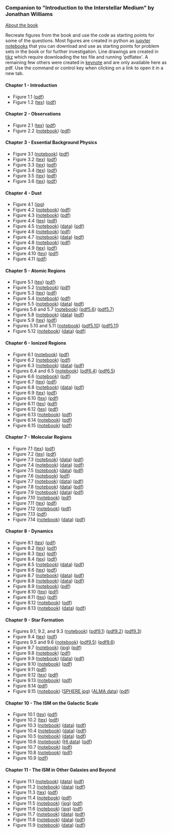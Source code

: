 ### Companion to "Introduction to the Interstellar Medium" by Jonathan Williams

[About the book](about_the_book.md)

Recreate figures from the book and use the code as starting points for some of the questions.
Most figures are created in python as [jupyter notebooks](https://jupyter.org/) that you can download and use as starting points for problem sets in the book or for further investigation.
Line drawings are created in [tikz](https://www.overleaf.com/learn/latex/TikZ_package) which require downloading the tex file and running 'pdflatex'.
A remaining few others were created in [keynote](https://www.apple.com/keynote/) and are only available here as pdf.
Use the command or control key when clicking on a link to open it in a new tab.

#### Chapter 1 - Introduction
* Figure 1.1 ([pdf](introduction/allsky.pdf))
* Figure 1.2 ([tex](introduction/collision_time.tex)) ([pdf](introduction/collision_time.pdf))


#### Chapter 2 - Observations
* Figure 2.1 ([tex](observations/radiation_schematic.tex)) ([pdf](observations/radiation_schematic.pdf))
* Figure 2.2 ([notebook](https://nbviewer.jupyter.org/url/interstellarmedium.github.io/observations/atmos_absorption.ipynb)) ([pdf](observations/atmos_absorption.pdf))


#### Chapter 3 - Essential Background Physics
* Figure 3.1 ([notebook](https://nbviewer.jupyter.org/url/interstellarmedium.github.io/background/maxwell.ipynb)) ([pdf](background/maxwell.pdf))
* Figure 3.2 ([tex](background/radtrans1.tex)) ([pdf](background/radtrans1.pdf))
* Figure 3.3 ([tex](background/einsteinAB.tex)) ([pdf](background/einsteinAB.pdf))
* Figure 3.4 ([tex](background/radtrans2.tex)) ([pdf](background/radtrans2.pdf))
* Figure 3.5 ([tex](background/radtrans3.tex)) ([pdf](background/radtrans3.pdf))
* Figure 3.6 ([tex](background/bohr.tex)) ([pdf](background/bohr.pdf))


#### Chapter 4 - Dust
* Figure 4.1 ([jpg](dust/b68_multi_wavelength.jpg))
* Figure 4.2 ([notebook](https://nbviewer.jupyter.org/url/interstellarmedium.github.io/dust/extinction.ipynb)) ([pdf](dust/extinction.pdf))
* Figure 4.3 ([notebook](https://nbviewer.jupyter.org/url/interstellarmedium.github.io/dust/mie_Q.ipynb)) ([pdf](dust/mie_Q.pdf))
* Figure 4.4 ([tex](dust/mie_schematic.tex)) ([pdf](dust/mie_schematic.pdf))
* Figure 4.5 ([notebook](https://nbviewer.jupyter.org/url/interstellarmedium.github.io/dust/orion.ipynb)) ([data](dust/orion_data.tar.gz)) ([pdf](dust/orion.pdf))
* Figure 4.6 ([notebook](https://nbviewer.jupyter.org/url/interstellarmedium.github.io/dust/mie_size_distribution.ipynb)) ([pdf](dust/mie_size_distribution.pdf))
* Figure 4.7 ([notebook](https://nbviewer.jupyter.org/url/interstellarmedium.github.io/dust/b68_emission.ipynb)) ([data](dust/b68_data.tar.gz)) ([pdf](dust/b68_emission.pdf))
* Figure 4.8 ([notebook](https://nbviewer.jupyter.org/url/interstellarmedium.github.io/dust/Tdust.ipynb)) ([pdf](dust/Tdust.pdf))
* Figure 4.9 ([tex](dust/polarization1.tex)) ([pdf](dust/polarization1.pdf))
* Figure 4.10 ([tex](dust/polarization2.tex)) ([pdf](dust/polarization2.pdf))
* Figure 4.11 ([pdf](dust/idp_sem.pdf))


#### Chapter 5 - Atomic Regions
* Figure 5.1 ([tex](atomic/21cm.tex)) ([pdf](atomic/21cm.pdf))
* Figure 5.2 ([notebook](https://nbviewer.jupyter.org/url/interstellarmedium.github.io/atomic/HI_section.ipynb)) ([pdf](atomic/HI_section.pdf))
* Figure 5.3 ([tex](atomic/HI_absorption.tex)) ([pdf](atomic/HI_absorption.pdf))
* Figure 5.4 ([notebook](https://nbviewer.jupyter.org/url/interstellarmedium.github.io/atomic/HI_spectra.ipynb)) ([pdf](atomic/HI_spectra.pdf))
* Figure 5.5 ([notebook](https://nbviewer.jupyter.org/url/interstellarmedium.github.io/atomic/CII_allsky.ipynb)) ([data](atomic/FIRAS_LINE_EMISSION_MAP_HIGH.fits)) ([pdf](atomic/CII_allsky.pdf))
* Figures 5.6 and 5.7 ([notebook](https://nbviewer.jupyter.org/url/interstellarmedium.github.io/atomic/FGH.ipynb)) ([pdf5.6](atomic/HI_cooling.pdf)) ([pdf5.7](atomic/FGH.pdf))
* Figure 5.8 ([notebook](https://nbviewer.jupyter.org/url/interstellarmedium.github.io/atomic/gas_dust_ratio.ipynb)) ([data](atomic/gas_dust_ratio.tar.gz)) ([pdf](atomic/gas_dust_ratio.pdf))
* Figure 5.9 ([tex](atomic/equivalent_width.tex)) ([pdf](atomic/equivalent_width.pdf))
* Figures 5.10 and 5.11 ([notebook](https://nbviewer.jupyter.org/url/interstellarmedium.github.io/atomic/curve_of_growth.ipynb)) ([pdf5.10](atomic/voigt.pdf)) ([pdf5.11](atomic/curve_of_growth.pdf))
* Figure 5.12 ([notebook](https://nbviewer.jupyter.org/url/interstellarmedium.github.io/atomic/depletion.ipynb)) ([data](atomic/savage_sembach_table5.txt)) ([pdf](atomic/depletion.pdf))


#### Chapter 6 - Ionized Regions
* Figure 6.1 ([notebook](https://nbviewer.jupyter.org/url/interstellarmedium.github.io/ionized/rosette.ipynb)) ([pdf](ionized/rosette.pdf))
* Figure 6.2 ([notebook](https://nbviewer.jupyter.org/url/interstellarmedium.github.io/ionized/dustyHII.ipynb)) ([pdf](ionized/dustyHII.pdf))
* Figure 6.3 ([notebook](https://nbviewer.jupyter.org/url/interstellarmedium.github.io/ionized/galactic_plane_continuum_21cm.ipynb)) ([data](g330to340.i.fits)) ([pdf](ionized/galactic_plane_continuum_21cm.pdf))
* Figures 6.4 and 6.5 ([notebook](https://nbviewer.jupyter.org/url/interstellarmedium.github.io/ionized/bremsstrahlung.ipynb)) ([pdf6.4](ionized/bremsstrahlung.pdf)) ([pdf6.5](ionized/bremsstrahlung_SED_evolution.pdf))
* Figure 6.6 ([notebook](https://nbviewer.jupyter.org/url/interstellarmedium.github.io/ionized/synchrotron.ipynb)) ([pdf](ionized/synchrotron.pdf))
* Figure 6.7 ([tex](ionized/Hlines.tex)) ([pdf](ionized/Hlines.pdf))
* Figure 6.8 ([notebook](https://nbviewer.jupyter.org/url/interstellarmedium.github.io/ionized/wham.ipynb)) ([data](ionized/wham.fits)) ([pdf](ionized/wham.pdf))
* Figure 6.9 ([tex](ionized/twolevel.tex)) ([pdf](ionized/twolevel.pdf))
* Figure 6.10 ([tex](ionized/threelevel.tex)) ([pdf](ionized/threelevel.pdf))
* Figure 6.11 ([tex](ionized/OII.tex)) ([pdf](ionized/OII.pdf))
* Figure 6.12 ([tex](ionized/OIII.tex)) ([pdf](ionized/OIII.pdf))
* Figure 6.13 ([notebook](https://nbviewer.jupyter.org/url/interstellarmedium.github.io/ionized/OIII_line_ratio.ipynb)) ([pdf](ionized/OIII_line_ratio.pdf))
* Figure 6.14 ([notebook](https://nbviewer.jupyter.org/url/interstellarmedium.github.io/ionized/pulsar.ipynb)) ([pdf](ionized/pulsar.pdf))
* Figure 6.15 ([notebook](https://nbviewer.jupyter.org/url/interstellarmedium.github.io/ionized/heating_cooling.ipynb)) ([pdf](ionized/heating_cooling.pdf))


#### Chapter 7 - Molecular Regions
* Figure 7.1 ([tex](molecules/molecular_transitions_schematic.tex)) ([pdf](molecules/molecular_transitions_schematic.pdf))
* Figure 7.2 ([tex](molecules/CO_levels.tex)) ([pdf](molecules/CO_levels.pdf))
* Figure 7.3 ([notebook](https://nbviewer.jupyter.org/url/interstellarmedium.github.io/molecules/CO_rovib.ipynb)) ([data](molecules/Chandra_CO_EinsteinA.fits)) ([pdf](molecules/CO_rovib.pdf))
* Figure 7.4 ([notebook](https://nbviewer.jupyter.org/url/interstellarmedium.github.io/molecules/PILS_spectrum.ipynb)) ([data](molecules/PILS_spectrum.txt)) ([pdf](molecules/PILS_spectrum.pdf))
* Figure 7.5 ([notebook](https://nbviewer.jupyter.org/url/interstellarmedium.github.io/molecules/rosette_CO_spectrum.ipynb)) ([data](molecules/rosette_CO_spectrum.txt)) ([pdf](molecules/rosette_CO_spectrum.pdf))
* Figure 7.6 ([notebook](https://nbviewer.jupyter.org/url/interstellarmedium.github.io/molecules/rotation_diagram.ipynb)) ([pdf](molecules/rotation_diagram.pdf))
* Figure 7.7 ([notebook](https://nbviewer.jupyter.org/url/interstellarmedium.github.io/molecules/rosette_CO_image.ipynb)) ([data](molecules/rosette_CO_FCRAO.fits)) ([pdf](molecules/rosette_CO_image.pdf))
* Figure 7.8 ([notebook](https://nbviewer.jupyter.org/url/interstellarmedium.github.io/molecules/rosette_polarization.ipynb)) ([data](molecules/rosette_polarization.tar.gz)) ([pdf](molecules/rosette_polarization.pdf))
* Figure 7.9 ([notebook](https://nbviewer.jupyter.org/url/interstellarmedium.github.io/molecules/rosette_clump.ipynb)) ([data](molecules/rosette_clump.tar.gz)) ([pdf](molecules/rosette_clump.pdf))
* Figure 7.10 ([notebook](https://nbviewer.jupyter.org/url/interstellarmedium.github.io/molecules/size-linewidth.ipynb)) ([pdf](molecules/size-linewidth.pdf))
* Figure 7.11 ([tex](molecules/PDR_structure.tex)) ([pdf](molecules/PDR_structure.pdf))
* Figure 7.12 ([notebook](https://nbviewer.jupyter.org/url/interstellarmedium.github.io/molecules/H2_potential.ipynb)) ([pdf](molecules/H2_potential.pdf))
* Figure 7.13 ([pdf](molecules/dust_grain_chemistry.pdf))
* Figure 7.14 ([notebook](https://nbviewer.jupyter.org/url/interstellarmedium.github.io/molecules/W33A_ISO_SWS.ipynb)) ([data](molecules/W33A_ISO_SWS.fits)) ([pdf](molecules/W33A_ISO_SWS.pdf))


#### Chapter 8 - Dynamics
* Figure 8.1 ([tex](dynamics/fluid_element.tex)) ([pdf](dynamics/fluid_element.pdf))
* Figure 8.2 ([tex](dynamics/magnetic_field_lines.tex)) ([pdf](dynamics/magnetic_field_lines.pdf))
* Figure 8.3 ([tex](dynamics/shock1.tex)) ([pdf](dynamics/shock1.pdf))
* Figure 8.4 ([tex](dynamics/shock2.tex)) ([pdf](dynamics/shock2.pdf))
* Figure 8.5 ([notebook](https://nbviewer.jupyter.org/url/interstellarmedium.github.io/dynamics/casA_SNR.ipynb)) ([data](dynamics/casA_chandra_hard.fits)) ([pdf](dynamics/casA_SNR.pdf))
* Figure 8.6 ([tex](dynamics/SNR_schematic.tex)) ([pdf](dynamics/SNR_schematic.pdf))
* Figure 8.7 ([notebook](https://nbviewer.jupyter.org/url/interstellarmedium.github.io/dynamics/crab_SNR.ipynb)) ([data](dynamics/crab_DSS2_red.fits)) ([pdf](dynamics/crab_SNR.pdf))
* Figure 8.8 ([notebook](https://nbviewer.jupyter.org/url/interstellarmedium.github.io/dynamics/veil_SNR.ipynb)) ([data](dynamics/veil_DSS2_red.fits)) ([pdf](dynamics/veil_SNR.pdf))
* Figure 8.9 ([notebook](https://nbviewer.jupyter.org/url/interstellarmedium.github.io/dynamics/supernova.ipynb)) ([pdf](dynamics/supernova.pdf))
* Figure 8.10 ([tex](dynamics/HII_ionization_front.tex)) ([pdf](dynamics/HII_ionization_front.pdf))
* Figure 8.11 ([tex](dynamics/HII_pressure_shock.tex)) ([pdf](dynamics/HII_pressure_shock.pdf))
* Figure 8.12 ([notebook](https://nbviewer.jupyter.org/url/interstellarmedium.github.io/dynamics/HII_expansion.ipynb)) ([pdf](dynamics/HII_expansion.pdf))
* Figure 8.13 ([notebook](https://nbviewer.jupyter.org/url/interstellarmedium.github.io/dynamics/N44.ipynb)) ([data](dynamics/N44_DSS2_red.fits)) ([pdf](dynamics/N44.pdf))


#### Chapter 9 - Star Formation
* Figures 9.1, 9.2, and 9.3 ([notebook](https://nbviewer.jupyter.org/url/interstellarmedium.github.io/star_formation/bonnor_ebert.ipynb)) ([pdf9.1](star_formation/bonnor_ebert_profiles.pdf)) ([pdf9.2](star_formation/bonnor_ebert_mass.pdf)) ([pdf9.3](star_formation/b68_profile.pdf))
* Figure 9.4 ([tex](star_formation/infall_schematic.tex)) ([pdf](star_formation/infall_schematic.pdf))
* Figures 9.5 and 9.6 ([notebook](https://nbviewer.jupyter.org/url/interstellarmedium.github.io/star_formation/infall.ipynb)) ([pdf9.5](star_formation/infall1.pdf)) ([pdf9.6](star_formation/infall2.pdf))
* Figure 9.7 ([notebook](https://nbviewer.jupyter.org/url/interstellarmedium.github.io/star_formation/ophiuchus.ipynb)) ([jpg](star_formation/ophiuchus_spitzer.jpg)) ([pdf](star_formation/ophiuchus_24micron.pdf))
* Figure 9.8 ([notebook](https://nbviewer.jupyter.org/url/interstellarmedium.github.io/star_formation/imf.ipynb)) ([pdf](star_formation/imf.pdf))
* Figure 9.9 ([notebook](https://nbviewer.jupyter.org/url/interstellarmedium.github.io/star_formation/galactic_center_molecules.ipynb)) ([data](star_formation/galactic_center_molecules.tar.gz)) ([pdf](star_formation/galactic_center_molecules.pdf))
* Figure 9.10 ([notebook](https://nbviewer.jupyter.org/url/interstellarmedium.github.io/star_formation/cluster_expansion.ipynb)) ([pdf](star_formation/cluster_expansion.pdf))
* Figure 9.11 ([pdf](star_formation/HH212_annotated.pdf))
* Figure 9.12 ([tex](star_formation/disk.tex)) ([pdf](star_formation/disk.pdf))
* Figure 9.13 ([notebook](https://nbviewer.jupyter.org/url/interstellarmedium.github.io/star_formation/disk_SED.ipynb)) ([pdf](star_formation/disk_SED.pdf))
* Figure 9.14 ([pdf](star_formation/disk_schematic.pdf))
* Figure 9.15 ([notebook](https://nbviewer.jupyter.org/url/interstellarmedium.github.io/star_formation/IMLup.ipynb)) ([SPHERE jpg](star_formation/IMLup_SPHERE.jpg)) ([ALMA data](star_formation/IMLup_ALMA.fits)) ([pdf](star_formation/IMLup.pdf))


#### Chapter 10 - The ISM on the Galactic Scale
* Figure 10.1 ([tex](galactic/galaxy_rotation.tex)) ([pdf](galactic/galaxy_rotation.pdf))
* Figure 10.2 ([tex](galactic/dust_screen.tex)) ([pdf](galactic/dust_screen.pdf))
* Figure 10.3 ([notebook](https://nbviewer.jupyter.org/url/interstellarmedium.github.io/galactic/galaxy_HI_CO_profile.ipynb)) ([data](galactic/galaxy_HI_CO_profile.tar.gz)) ([pdf](galactic/galaxy_HI_CO_profile.pdf))
* Figure 10.4 ([notebook](https://nbviewer.jupyter.org/url/interstellarmedium.github.io/galactic/HI_warp.ipynb)) ([data](galactic/HI4PI.fits)) ([pdf](galactic/HI_warp.pdf))
* Figure 10.5 ([notebook](https://nbviewer.jupyter.org/url/interstellarmedium.github.io/galactic/galaxy_HI_CO_spectrum.ipynb)) ([data](galactic/galaxy_HI_CO_spectra.tar.gz)) ([pdf](galactic/galaxy_HI_CO_spectrum.pdf))
* Figure 10.6 ([notebook](https://nbviewer.jupyter.org/url/interstellarmedium.github.io/galactic/rosette_HI_CO.ipynb)) ([HI data](galactic/rosette_HI.fits)) ([pdf](galactic/rosette_HI_CO.pdf))
* Figure 10.7 ([notebook](https://nbviewer.jupyter.org/url/interstellarmedium.github.io/galactic/NII_allsky.ipynb)) ([pdf](galactic/NII_allsky.pdf))
* Figure 10.8 ([notebook](https://nbviewer.jupyter.org/url/interstellarmedium.github.io/galactic/HI_bubbles.ipynb)) ([pdf](galactic/HI_bubbles.pdf))
* Figure 10.9 ([pdf](galactic/galaxy_schematic.pdf))


#### Chapter 11 - The ISM in Other Galaxies and Beyond
* Figure 11.1 ([notebook](https://nbviewer.jupyter.org/url/interstellarmedium.github.io/extragalactic/M51_montage.ipynb)) ([data](extragalactic/M51_montage.tar.gz)) ([pdf](extragalactic/M51_montage.pdf))
* Figure 11.2 ([notebook](https://nbviewer.jupyter.org/url/interstellarmedium.github.io/extragalactic/M51_HI_CO_profile.ipynb)) ([data](extragalactic/M51_HI_CO_profile.tar.gz)) ([pdf](extragalactic/M51_HI_CO_profile.pdf))
* Figure 11.3 ([tex](extragalactic/microturbulence.tex)) ([pdf](extragalactic/microturbulence.pdf))
* Figure 11.4 ([notebook](https://nbviewer.jupyter.org/url/interstellarmedium.github.io/extragalactic/M51_spiral_arm.ipynb)) ([pdf](extragalactic/M51_spiral_arm.pdf))
* Figure 11.5 ([notebook](https://nbviewer.jupyter.org/url/interstellarmedium.github.io/extragalactic/mice.ipynb)) ([jpg](extragalactic/mice_hst.jpg)) ([pdf](extragalactic/mice.pdf))
* Figure 11.6 ([notebook](https://nbviewer.jupyter.org/url/interstellarmedium.github.io/extragalactic/R136.ipynb)) ([jpg](extragalactic/R136_hst.jpg)) ([pdf](extragalactic/R136.pdf))
* Figure 11.7 ([notebook](https://nbviewer.jupyter.org/url/interstellarmedium.github.io/extragalactic/M82_SED.ipynb)) ([data](extragalactic/M82_SED.tar.gz)) ([pdf](extragalactic/M82_SED.pdf))
* Figure 11.8 ([notebook](https://nbviewer.jupyter.org/url/interstellarmedium.github.io/extragalactic/M82_SED_redshifted.ipynb)) ([data](extragalactic/M82_radio_SED2.txt)) ([pdf](extragalactic/M82_SED_redshifted.pdf))
* Figure 11.9 ([notebook](https://nbviewer.jupyter.org/url/interstellarmedium.github.io/extragalactic/qso.ipynb)) ([data](extragalactic/PSS1723+2243_xF.fits)) ([pdf](extragalactic/qso.pdf))

